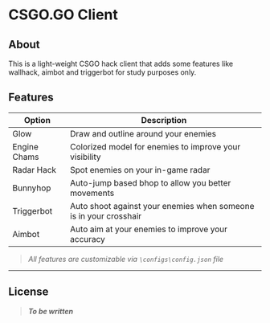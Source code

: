 # CSGO.GO Client

## About

This is a light-weight CSGO hack client that adds some features like wallhack, aimbot and triggerbot for study purposes only.

## Features

|Option | Description  |
|---|---|
|Glow| Draw and outline around your enemies|
|Engine Chams| Colorized model for enemies to improve your visibility|
|Radar Hack| Spot enemies on your in-game radar|
|Bunnyhop| Auto-jump based bhop to allow you better movements|
|Triggerbot| Auto shoot against your enemies when someone is in your crosshair|
|Aimbot| Auto aim at your enemies to improve your accuracy|

> *All features are customizable via `\configs\config.json` file*

---

## License

> ***To be written***
